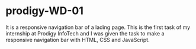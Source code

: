 # prodigy-WD-01
It is a responsive navigation bar of a lading page. This is the first task of my internship at Prodigy InfoTech and I was given the task to make a responsive navigation bar with HTML, CSS and JavaScript.
